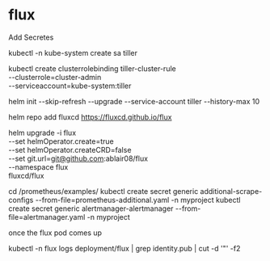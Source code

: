 # flux


Add Secretes 

kubectl -n kube-system create sa tiller

kubectl create clusterrolebinding tiller-cluster-rule \
    --clusterrole=cluster-admin \
    --serviceaccount=kube-system:tiller

helm init --skip-refresh --upgrade --service-account tiller --history-max 10

helm repo add fluxcd https://fluxcd.github.io/flux

helm upgrade -i flux \
--set helmOperator.create=true \
--set helmOperator.createCRD=false \
--set git.url=git@github.com:ablair08/flux \
--namespace flux \
fluxcd/flux

cd /prometheus/examples/
kubectl create secret generic additional-scrape-configs --from-file=prometheus-additional.yaml -n myproject
kubectl create secret generic alertmanager-alertmanager --from-file=alertmanager.yaml -n myproject


once the flux pod comes up 

  kubectl -n flux logs deployment/flux | grep identity.pub | cut -d '"' -f2

  